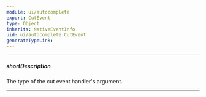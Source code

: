 ```yaml
---
module: ui/autocomplete
export: CutEvent
type: Object
inherits: NativeEventInfo
uid: ui/autocomplete:CutEvent
generateTypeLink: 
---
```

---
##### shortDescription
The type of the cut event handler's argument.

---
<!-- Description goes here -->
